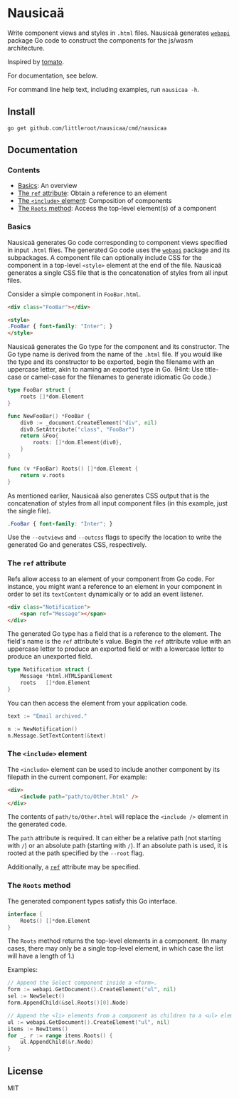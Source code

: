 # Nausicaä

Write component views and styles in `.html` files. Nausicaä generates
[`webapi`][2] package Go code to construct the components for the
js/wasm architecture.

Inspired by [tomato][1].

For documentation, see below.

For command line help text, including examples, run `nausicaa -h`.

## Install

```
go get github.com/littleroot/nausicaa/cmd/nausicaa
```

## Documentation

### Contents

- [Basics](#basics): An overview
- [The `ref` attribute](#the-ref-attribute): Obtain a reference to an element
- [The `<include>` element](#the-include-element): Composition of components
- [The `Roots` method](#the-roots-method): Access the top-level element(s) of a component

### Basics

Nausicaä generates Go code corresponding to component views
specified in input `.html` files. The generated Go code uses the [`webapi`][2]
package and its subpackages. A component file can optionally include CSS for
the component in a top-level `<style>` element at the end of the file. Nausicaä
generates a single CSS file that is the concatenation of styles from all
input files.

Consider a simple component in `FooBar.html`.

```html
<div class="FooBar"></div>

<style>
.FooBar { font-family: "Inter"; }
</style>
```

Nausicaä generates the Go type for the component and its constructor.
The Go type name is derived from the name of the `.html` file.
If you would like the type and its constructor to be exported, begin the
filename with an uppercase letter, akin to naming an exported
type in Go. (Hint: Use title-case or camel-case for the filenames to generate
idiomatic Go code.)

```go
type FooBar struct {
	roots []*dom.Element
}

func NewFooBar() *FooBar {
	div0 := _document.CreateElement("div", nil)
	div0.SetAttribute("class", "FooBar")
	return &Foo{
		roots: []*dom.Element{div0},
	}
}

func (v *FooBar) Roots() []*dom.Element {
	return v.roots
}
```

As mentioned earlier, Nausicaä also generates CSS output that is the concatenation
of styles from all input component files (in this example, just the single file).

```css
.FooBar { font-family: "Inter"; }
```

Use the `--outviews` and `--outcss` flags to specify the location
to write the generated Go and generates CSS, respectively.

### The `ref` attribute

Refs allow access to an element of your component from Go code. For instance,
you might want a reference to an element in your component in order to set
its `textContent` dynamically or to add an event listener.

```html
<div class="Notification">
	<span ref="Message"></span>
</div>
```

The generated Go type has a field that is a reference to the element. The
field's name is the `ref` attribute's value. Begin the `ref` attribute
value with an uppercase letter to produce an exported field or with a
lowercase letter to produce an unexported field.

```go
type Notification struct {
	Message *html.HTMLSpanElement
	roots   []*dom.Element
}
```

You can then access the element from your application code.

```go
text := "Email archived."

n := NewNotification()
n.Message.SetTextContent(&text)
```

### The `<include>` element

The `<include>` element can be used to include another component by its filepath
in the current component. For example:

```html
<div>
	<include path="path/to/Other.html" />
</div>
```

The contents of `path/to/Other.html` will replace the `<include />` element
in the generated code.

The `path` attribute is required. It can either be a relative path (not starting with `/`)
or an absolute path (starting with `/`). If an absolute path is used, it is rooted at the path specified by the `--root` flag.

Additionally, a [`ref`](#the-ref-attribute) attribute may be specified.

### The `Roots` method

The generated component types satisfy this Go interface.

```go
interface {
	Roots() []*dom.Element
}
```

The `Roots` method returns the top-level elements in a component.
(In many cases, there may only be a single top-level element, in which case
the list will have a length of 1.)

Examples:

```go
// Append the Select component inside a <form>.
form := webapi.GetDocument().CreateElement("ul", nil)
sel := NewSelect()
form.AppendChild(&sel.Roots()[0].Node)
```

```go
// Append the <li> elements from a component as children to a <ul> element.
ul := webapi.GetDocument().CreateElement("ul", nil)
items := NewItems()
for _, r := range items.Roots() {
	ul.AppendChild(&r.Node)
}
```

## License

MIT

[1]: https://github.com/donjaime/tomato
[2]: https://github.com/gowebapi/webapi
